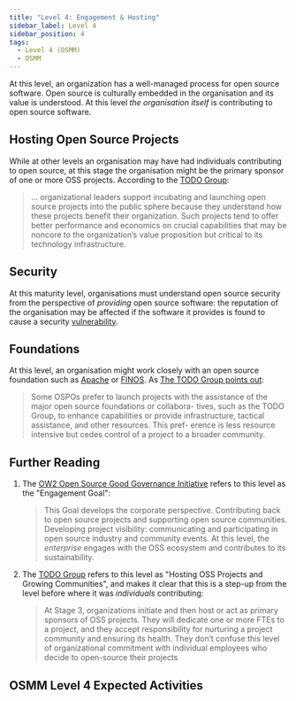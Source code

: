 ```yaml
---
title: "Level 4: Engagement & Hosting"
sidebar_label: Level 4
sidebar_position: 4
tags:
  - Level 4 (OSMM)
  - OSMM
---
```


At this level, an organization has a well-managed process for open source software.  Open source is culturally embedded in the organisation and its value is understood.  At this level _the organisation itself_ is contributing to open source software. 

## Hosting Open Source Projects

While at other levels an organisation may have had individuals contributing to open source, at this stage the organisation might be the primary sponsor of one or more OSS projects.  According to the [TODO Group](../Training/Evolution-OSPO.md): 

> ... organizational leaders support incubating and launching open source projects into the public sphere because they understand how these projects benefit their organization. Such projects tend to offer better performance and economics on crucial capabilities that may be noncore to the organization’s value proposition but critical to its technology infrastructure.

## Security

At this maturity level, organisations must understand open source security from the perspective of _providing_ open source software:  the reputation of the organisation may be affected if the software it provides is found to cause a security [vulnerability](https://en.wikipedia.org/wiki/Vulnerability_(computing)).

## Foundations

At this level, an organisation might work closely with an open source foundation such as [Apache](https://apache.org) or [FINOS](https://finos.org).  As [The TODO Group points out](../Training/Evolution-OSPO):

> Some OSPOs prefer to launch projects with the assistance of the major open source foundations or collabora- tives, such as the TODO Group, to enhance capabilities or provide infrastructure, tactical assistance, and other resources. This pref- erence is less resource intensive but cedes control of a project to a broader community.

## Further Reading

1. The [OW2 Open Source Good Governance Initiative](https://www.ow2.org/view/OSS_Governance/Level_4) refers to this level as the "Engagement Goal":

    > This Goal develops the corporate perspective. Contributing back to open source projects and supporting open source communities. Developing project visibility: communicating and participating in open source industry and community events. At this level, the _enterprise_ engages with the OSS ecosystem and contributes to its sustainability.

2. The [TODO Group](../Training/Evolution-OSPO) refers to this level as "Hosting OSS Projects and Growing Communities", and makes it clear that this is a step-up from the level before where it was _individuals_ contributing: 

    > At Stage 3, organizations initiate and then host or act as primary sponsors of OSS projects. They will dedicate one or more FTEs to a project, and they accept responsibility for nurturing a project community and ensuring its health. They don’t confuse this level of organizational commitment with individual employees who decide to open-source their projects

## OSMM Level 4 Expected Activities

<BokTagList tag="Level 4 (OSMM)" filter="Activities" />